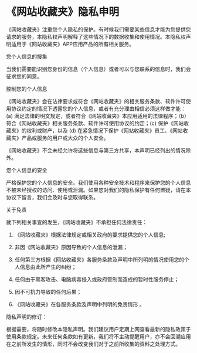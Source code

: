 # 《网站收藏夹》隐私申明
《网站收藏夹》注重您个人隐私的保护。有时候我们需要某些信息才能为您提供您请求的服务，本隐私权声明解释了这些情况下的数据收集和使用情况。本隐私权声明适用于《网站收藏夹》APP应用产品的所有相关服务。

您个人信息的搜集

当我们需要能识别您身份的信息（个人信息）或者可以与您联系的信息时，我们会征求您的同意。

控制您的个人信息

《网站收藏夹》会在法律要求或符合《网站收藏夹》的相关服务条款、软件许可使用协议约定的情况下透露您的个人信息，或者有充分理由相信必须这样做才能：(a) 满足法律的明文规定，或者符合《网站收藏夹》本应用适用的法律程序；（b）符合《网站收藏夹》相关服务条款、软件许可使用协议的约定；(c) 保护《网站收藏夹》的权利或财产，以及 (d) 在紧急情况下保护《网站收藏夹》员工、《网站收藏夹》产品或服务的用户或大众的个人安全。

《网站收藏夹》不会未经允许将这些信息与第三方共享，本声明已经列出的情况除外。

您个人信息的安全

严格保护您的个人信息的安全。我们使用各种安全技术和程序来保护您的个人信息不被未经授权的访问、使用或泄漏。如果您对我们的隐私保护有任何置疑，请在本协议下留言，我们会及时与您取得联系。

关于免责

就下列相关事宜的发生，《网站收藏夹》不承担任何法律责任：

1. 《网站收藏夹》根据法律规定或相关政府的要求提供您的个人信息;

2. 非因《网站收藏夹》原因导致的个人信息的泄漏；

3. 任何第三方根据《网站收藏夹》各服务条款及声明中所列明的情况使用您的个人信息由此所产生的纠纷；

4. 任何由于黑客攻击、电脑病毒侵入或政府管制而造成的暂时性服务停止；

5. 因不可抗力导致的任何后果；

6. 《网站收藏夹》在各服务条款及声明中列明的免责情形 。

隐私声明的修订：

根据需要，将随时修改本隐私声明。我们建议用户定期上网查看最新的隐私政策于使用条款规定。未来任何条款如有更新，我们将不主动提醒用户，亦不会回溯应用在之前所发生的情形，同时不会改变我们对于之前所收集的资料之处理方式。

